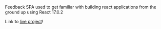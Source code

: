Feedback SPA used to get familiar with building react applications from the ground up using React 17.0.2

Link to [live project](https://dibbles-feedback.netlify.app/)!